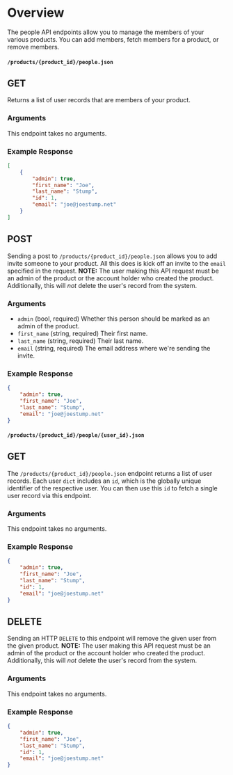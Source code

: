 # Overview

The people API endpoints allow you to manage the members of your various products. You can add members, fetch members for a product, or remove members.

#### `/products/{product_id}/people.json`

## GET

Returns a list of user records that are members of your product.

### Arguments

This endpoint takes no arguments.

### Example Response

```json
[
    {
        "admin": true,
        "first_name": "Joe",
        "last_name": "Stump",
        "id": 1,
        "email": "joe@joestump.net"
    }
]
```

## POST

Sending a post to `/products/{product_id}/people.json` allows you to add invite someone to your product. All this does is kick off an invite to the `email` specified in the request. **NOTE:** The user making this API request must be an admin of the product or the account holder who created the product. Additionally, this will *not* delete the user's record from the system.

### Arguments

* `admin` (bool, required) Whether this person should be marked as an admin of the product.
* `first_name` (string, required) Their first name.
* `last_name` (string, required) Their last name.
* `email` (string, required) The email address where we're sending the invite.

### Example Response

```json
{
    "admin": true,
    "first_name": "Joe",
    "last_name": "Stump",
    "email": "joe@joestump.net"
}
```

#### `/products/{product_id}/people/{user_id}.json`

## GET

The `/products/{product_id}/people.json` endpoint returns a list of user records. Each user `dict` includes an `id`, which is the globally unique identifier of the respective user. You can then use this `id` to fetch a single user record via this endpoint.

### Arguments

This endpoint takes no arguments.

### Example Response

```json
{
    "admin": true,
    "first_name": "Joe",
    "last_name": "Stump",
    "id": 1,
    "email": "joe@joestump.net"
}
```


## DELETE

Sending an HTTP `DELETE` to this endpoint will remove the given user from the given product. **NOTE:** The user making this API request must be an admin of the product or the account holder who created the product. Additionally, this will *not* delete the user's record from the system.

### Arguments

This endpoint takes no arguments.

### Example Response

```json
{
    "admin": true,
    "first_name": "Joe",
    "last_name": "Stump",
    "id": 1,
    "email": "joe@joestump.net"
}
```
